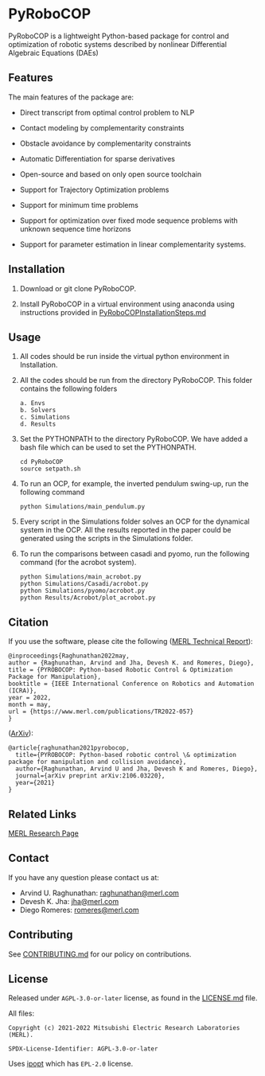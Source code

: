<!--
Copyright (C) 2021-2022 Mitsubishi Electric Research Laboratories (MERL)

SPDX-License-Identifier: AGPL-3.0-or-later
-->

# PyRoboCOP

PyRoboCOP is a lightweight Python-based package  for  control  and  optimization  of  robotic  systems  described by nonlinear Differential Algebraic Equations (DAEs)

## Features

The main features of the package are:

- Direct transcript from optimal control problem to NLP
- Contact modeling by complementarity constraints
- Obstacle avoidance by complementarity constraints
- Automatic Differentiation for sparse derivatives
- Open-source and based on only open source toolchain

- Support for Trajectory Optimization problems
- Support for minimum time problems
- Support for optimization over fixed mode sequence problems with unknown sequence time horizons
- Support for parameter estimation in linear complementarity systems.


## Installation

1. Download or git clone PyRoboCOP.

2. Install PyRoboCOP in a virtual environment using anaconda using instructions provided in [PyRoboCOPInstallationSteps.md](PyRoboCOPInstallationSteps.md)

## Usage

1. All codes should be run inside the virtual python environment in Installation.

2. All the codes should be run from the directory PyRoboCOP. This folder contains the following folders

    ```
    a. Envs
    b. Solvers
    c. Simulations
    d. Results
    ```

3. Set the PYTHONPATH to the directory PyRoboCOP. We have added a bash file which can be used to set the PYTHONPATH.

    ```
    cd PyRoboCOP
    source setpath.sh
    ```

4. To run an OCP, for example, the inverted pendulum swing-up, run the following command

    ```
    python Simulations/main_pendulum.py
    ```

5. Every script in the Simulations folder solves an OCP for the dynamical system in the OCP. All the results reported in the paper could be generated using the scripts in the Simulations folder.

6. To run the comparisons between casadi and pyomo, run the following command (for the acrobot system).

    ```
    python Simulations/main_acrobot.py
    python Simulations/Casadi/acrobot.py
    python Simulations/pyomo/acrobot.py
    python Results/Acrobot/plot_acrobot.py
    ```

## Citation

If you use the software, please cite the following  ([MERL Technical Report](https://www.merl.com/publications/docs/TR2022-057.pdf)):

```
@inproceedings{Raghunathan2022may,
author = {Raghunathan, Arvind and Jha, Devesh K. and Romeres, Diego},
title = {PYROBOCOP: Python-based Robotic Control & Optimization Package for Manipulation},
booktitle = {IEEE International Conference on Robotics and Automation (ICRA)},
year = 2022,
month = may,
url = {https://www.merl.com/publications/TR2022-057}
}
```

([ArXiv](https://arxiv.org/pdf/2106.03220.pdf)):
```
@article{raghunathan2021pyrobocop,
  title={PYROBOCOP: Python-based robotic control \& optimization package for manipulation and collision avoidance},
  author={Raghunathan, Arvind U and Jha, Devesh K and Romeres, Diego},
  journal={arXiv preprint arXiv:2106.03220},
  year={2021}
}
```

## Related Links

[MERL Research Page](https://www.merl.com/research/license/PyRoboCOP)

## Contact

If you have any question please contact us at:

* Arvind U. Raghunathan: raghunathan@merl.com
* Devesh K. Jha: jha@merl.com
* Diego Romeres: romeres@merl.com

## Contributing

See [CONTRIBUTING.md](CONTRIBUTING.md) for our policy on contributions.

## License

Released under `AGPL-3.0-or-later` license, as found in the [LICENSE.md](LICENSE.md) file.

All files:
```
Copyright (c) 2021-2022 Mitsubishi Electric Research Laboratories (MERL).

SPDX-License-Identifier: AGPL-3.0-or-later
```

Uses [ipopt](https://github.com/coin-or/Ipopt) which has `EPL-2.0` license.
